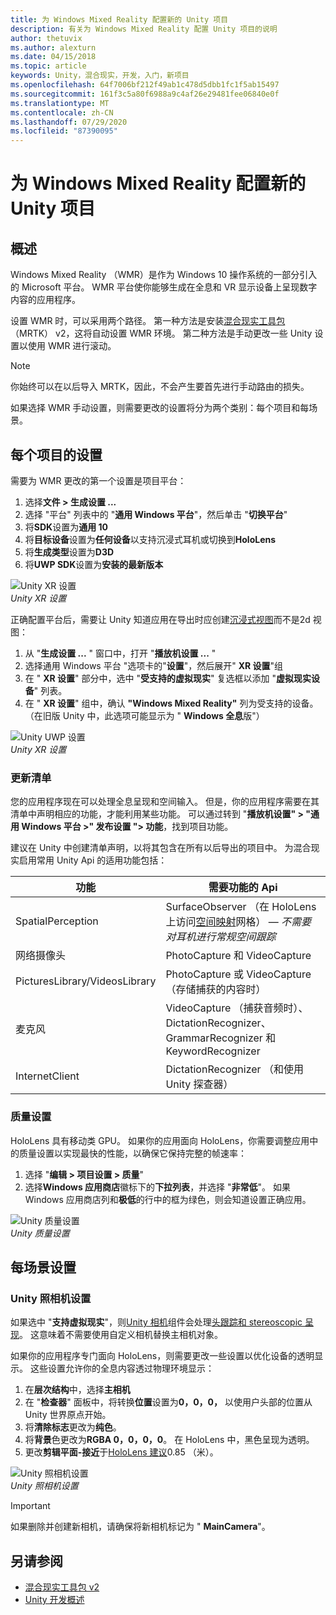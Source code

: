 ```yaml
---
title: 为 Windows Mixed Reality 配置新的 Unity 项目
description: 有关为 Windows Mixed Reality 配置 Unity 项目的说明
author: thetuvix
ms.author: alexturn
ms.date: 04/15/2018
ms.topic: article
keywords: Unity，混合现实，开发，入门，新项目
ms.openlocfilehash: 64f7006bf212f49ab1c478d5dbb1fc1f5ab15497
ms.sourcegitcommit: 161f3c5a80f6988a9c4af26e29481fee06840e0f
ms.translationtype: MT
ms.contentlocale: zh-CN
ms.lasthandoff: 07/29/2020
ms.locfileid: "87390095"
---
```

# <a name="configure-a-new-unity-project-for-windows-mixed-reality"></a>为 Windows Mixed Reality 配置新的 Unity 项目 

## <a name="overview"></a>概述

Windows Mixed Reality （WMR）是作为 Windows 10 操作系统的一部分引入的 Microsoft 平台。 WMR 平台使你能够生成在全息和 VR 显示设备上呈现数字内容的应用程序。

设置 WMR 时，可以采用两个路径。 第一种方法是安装[混合现实工具包](https://microsoft.github.io/MixedRealityToolkit-Unity/Documentation/GettingStartedWithTheMRTK.html)（MRTK） v2，这将自动设置 WMR 环境。 第二种方法是手动更改一些 Unity 设置以使用 WMR 进行滚动。 

> [!NOTE]
> 你始终可以在以后导入 MRTK，因此，不会产生要首先进行手动路由的损失。

如果选择 WMR 手动设置，则需要更改的设置将分为两个类别：每个项目和每场景。

## <a name="per-project-settings"></a>每个项目的设置

需要为 WMR 更改的第一个设置是项目平台： 
1. 选择**文件 > 生成设置 ...**
2. 选择 "平台" 列表中的 "**通用 Windows 平台**"，然后单击 "**切换平台**"
3. 将**SDK**设置为**通用 10**
4. 将**目标设备**设置为**任何设备**以支持沉浸式耳机或切换到**HoloLens**
5. 将**生成类型**设置为**D3D**
6. 将**UWP SDK**设置为**安装的最新版本**

![Unity XR 设置](images/unity-uwp-settings.png)<br>
*Unity XR 设置*

正确配置平台后，需要让 Unity 知道应用在导出时应创建[沉浸式视图](app-views.md)而不是2d 视图：
1. 从 "**生成设置 ...** " 窗口中，打开 "**播放机设置 ...** "
2. 选择通用 Windows 平台 "选项卡的"**设置**"，然后展开" **XR 设置**"组
3. 在 " **XR 设置**" 部分中，选中 "**受支持的虚拟现实**" 复选框以添加 "**虚拟现实设备**" 列表。
4. 在 " **XR 设置**" 组中，确认 **"Windows Mixed Reality"** 列为受支持的设备。 （在旧版 Unity 中，此选项可能显示为 " **Windows 全息**版"）

![Unity UWP 设置](images/xrsettings.png)<br>
*Unity XR 设置*

### <a name="updating-the-manifest"></a>更新清单

您的应用程序现在可以处理全息呈现和空间输入。 但是，你的应用程序需要在其清单中声明相应的功能，才能利用某些功能。 可以通过转到 "**播放机设置" > "通用 Windows 平台 >" 发布设置 "> 功能**，找到项目功能。 

建议在 Unity 中创建清单声明，以将其包含在所有以后导出的项目中。 为混合现实启用常用 Unity Api 的适用功能包括：

|  功能  |  需要功能的 Api | 
|----------|----------|
|  SpatialPerception  |  SurfaceObserver （在 HoloLens 上访问[空间映射](spatial-mapping.md)网格） &mdash; *不需要对耳机进行常规空间跟踪* | 
|  网络摄像头  |  PhotoCapture 和 VideoCapture | 
|  PicturesLibrary/VideosLibrary  |  PhotoCapture 或 VideoCapture （存储捕获的内容时） | 
|  麦克风  |  VideoCapture （捕获音频时）、DictationRecognizer、GrammarRecognizer 和 KeywordRecognizer | 
|  InternetClient  |  DictationRecognizer （和使用 Unity 探查器） | 

### <a name="quality-settings"></a>质量设置

HoloLens 具有移动类 GPU。 如果你的应用面向 HoloLens，你需要调整应用中的质量设置以实现最快的性能，以确保它保持完整的帧速率：
1. 选择 "**编辑 > 项目设置 > 质量**"
2. 选择**Windows 应用商店**徽标下的**下拉列表**，并选择 "**非常低**"。 如果 Windows 应用商店列和**极低**的行中的框为绿色，则会知道设置正确应用。

![Unity 质量设置](images/getting-started-unity-quality-settings.jpg)<br>
*Unity 质量设置*

## <a name="per-scene-settings"></a>每场景设置

### <a name="unity-camera-settings"></a>Unity 照相机设置

如果选中 "**支持虚拟现实**"，则[Unity 相机](camera-in-unity.md)组件会处理[头跟踪和 stereoscopic 呈现](rendering.md)。 这意味着不需要使用自定义相机替换主相机对象。

如果你的应用程序专门面向 HoloLens，则需要更改一些设置以优化设备的透明显示。 这些设置允许你的全息内容透过物理环境显示：
1. 在**层次结构**中，选择**主相机**
2. 在 "**检查器**" 面板中，将转换**位置**设置为**0，0，0，** 以使用户头部的位置从 Unity 世界原点开始。
3. 将**清除标志**更改为**纯色**。
4. 将**背景**色更改为**RGBA 0，0，0，0**。 在 HoloLens 中，黑色呈现为透明。
5. 更改**剪辑平面-接近**于[HoloLens 建议](camera-in-unity.md#clip-planes)0.85 （米）。

![Unity 照相机设置](images/Unitycamerasettings.png)<br>
*Unity 照相机设置*

> [!IMPORTANT]
> 如果删除并创建新相机，请确保将新相机标记为 " **MainCamera**"。

## <a name="see-also"></a>另请参阅
* [混合现实工具包 v2](mrtk-getting-started.md)
* [Unity 开发概述](unity-development-overview.md)
